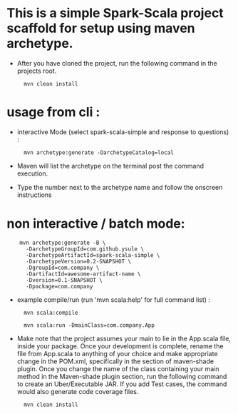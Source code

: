 # This is a simple Spark-Scala project scaffold for setup using maven archetype.


* After you have cloned the project, run the following command in the projects root.

        mvn clean install

# usage from cli :

* interactive Mode (select spark-scala-simple and response to questions) :

        mvn archetype:generate -DarchetypeCatalog=local

* Maven will list the archetype on the terminal post the command execution.

* Type the number next to the archetype name and follow the onscreen instructions

# non interactive / batch mode:

        mvn archetype:generate -B \
          -DarchetypeGroupId=com.github.ysule \
          -DarchetypeArtifactId=spark-scala-simple \
          -DarchetypeVersion=0.2-SNAPSHOT \
          -DgroupId=com.company \
          -DartifactId=awesome-artifact-name \
          -Dversion=0.1-SNAPSHOT \
          -Dpackage=com.company

* example compile/run (run 'mvn scala:help' for full command list) :

        mvn scala:compile

        mvn scala:run -DmainClass=com.company.App

* Make note that the project assumes your main to lie in the App.scala file, inside your package. Once your development is complete, rename the file from App.scala to anything of your choice and make appropriate change in the POM.xml, specifically in the section of maven-shade plugin. Once you change the name of the class containing your main method in the Maven-shade plugin section,  run the following command to create an Uber/Executable JAR. If you add Test cases, the command would also generate code coverage files.

        mvn clean install

